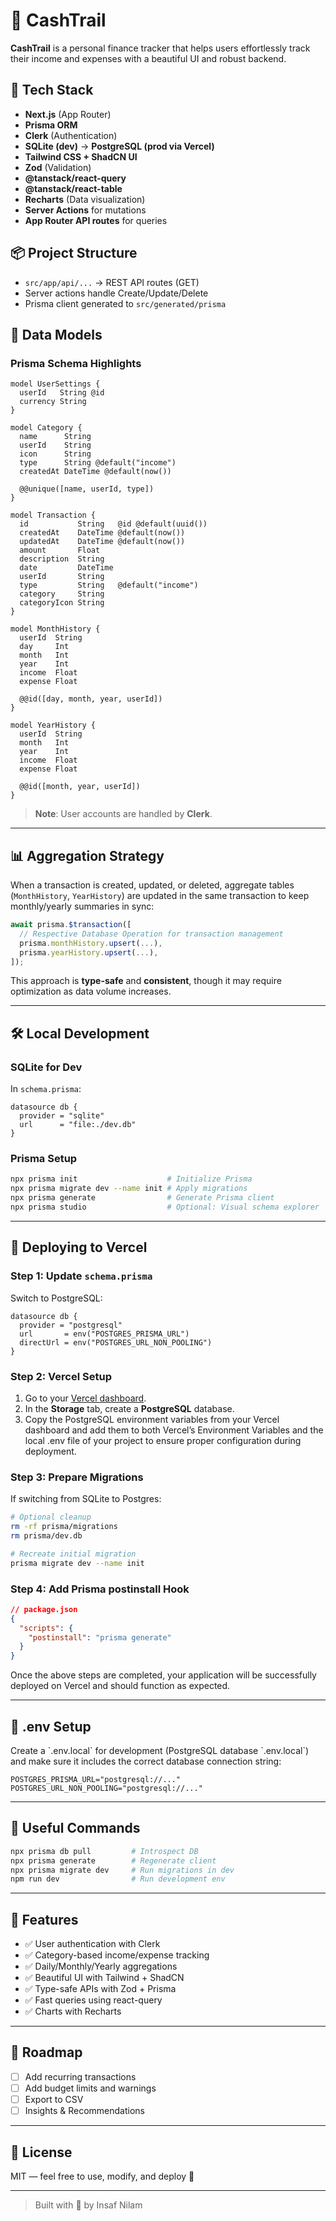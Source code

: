 # 💸 CashTrail

**CashTrail** is a personal finance tracker that helps users effortlessly track their income and expenses with a beautiful UI and robust backend.

## 🚀 Tech Stack

- **Next.js** (App Router)
- **Prisma ORM**
- **Clerk** (Authentication)
- **SQLite (dev)** → **PostgreSQL (prod via Vercel)**
- **Tailwind CSS + ShadCN UI**
- **Zod** (Validation)
- **@tanstack/react-query**
- **@tanstack/react-table**
- **Recharts** (Data visualization)
- **Server Actions** for mutations
- **App Router API routes** for queries

## 📦 Project Structure

- `src/app/api/...` → REST API routes (GET)
- Server actions handle Create/Update/Delete
- Prisma client generated to `src/generated/prisma`

## 🧠 Data Models

### Prisma Schema Highlights

```prisma
model UserSettings {
  userId   String @id
  currency String
}

model Category {
  name      String
  userId    String
  icon      String
  type      String @default("income")
  createdAt DateTime @default(now())

  @@unique([name, userId, type])
}

model Transaction {
  id           String   @id @default(uuid())
  createdAt    DateTime @default(now())
  updatedAt    DateTime @default(now())
  amount       Float
  description  String
  date         DateTime
  userId       String
  type         String   @default("income")
  category     String
  categoryIcon String
}

model MonthHistory {
  userId  String
  day     Int
  month   Int
  year    Int
  income  Float
  expense Float

  @@id([day, month, year, userId])
}

model YearHistory {
  userId  String
  month   Int
  year    Int
  income  Float
  expense Float

  @@id([month, year, userId])
}
```

> **Note**: User accounts are handled by **Clerk**.

---

## 📊 Aggregation Strategy

When a transaction is created, updated, or deleted, aggregate tables (`MonthHistory`, `YearHistory`) are updated in the same transaction to keep monthly/yearly summaries in sync:

```ts
await prisma.$transaction([
  // Respective Database Operation for transaction management
  prisma.monthHistory.upsert(...),
  prisma.yearHistory.upsert(...),
]);
```

This approach is **type-safe** and **consistent**, though it may require optimization as data volume increases.

---

## 🛠 Local Development

### SQLite for Dev

In `schema.prisma`:

```prisma
datasource db {
  provider = "sqlite"
  url      = "file:./dev.db"
}
```

### Prisma Setup

```bash
npx prisma init                    # Initialize Prisma
npx prisma migrate dev --name init # Apply migrations
npx prisma generate                # Generate Prisma client
npx prisma studio                  # Optional: Visual schema explorer
```

---

## 🚀 Deploying to Vercel

### Step 1: Update `schema.prisma`

Switch to PostgreSQL:

```prisma
datasource db {
  provider = "postgresql"
  url       = env("POSTGRES_PRISMA_URL")
  directUrl = env("POSTGRES_URL_NON_POOLING")
}
```

### Step 2: Vercel Setup

1. Go to your [Vercel dashboard](https://vercel.com).
2. In the **Storage** tab, create a **PostgreSQL** database.
3. Copy the PostgreSQL environment variables from your Vercel dashboard and add them to both Vercel’s Environment Variables and the local .env file of your project to ensure proper configuration during deployment.

### Step 3: Prepare Migrations

If switching from SQLite to Postgres:

```bash
# Optional cleanup
rm -rf prisma/migrations
rm prisma/dev.db

# Recreate initial migration
prisma migrate dev --name init
```

### Step 4: Add Prisma postinstall Hook

```json
// package.json
{
  "scripts": {
    "postinstall": "prisma generate"
  }
}
```

Once the above steps are completed, your application will be successfully deployed on Vercel and should function as expected.

---

## 📁 .env Setup

Create a \`.env.local\` for development (PostgreSQL database \`.env.local\`) and make sure it includes the correct database connection string:

```env
POSTGRES_PRISMA_URL="postgresql://..."
POSTGRES_URL_NON_POOLING="postgresql://..."
```

---

## 🧪 Useful Commands

```bash
npx prisma db pull         # Introspect DB
npx prisma generate        # Regenerate client
npx prisma migrate dev     # Run migrations in dev
npm run dev                # Run development env
```

---

## 🎯 Features

- ✅ User authentication with Clerk
- ✅ Category-based income/expense tracking
- ✅ Daily/Monthly/Yearly aggregations
- ✅ Beautiful UI with Tailwind + ShadCN
- ✅ Type-safe APIs with Zod + Prisma
- ✅ Fast queries using react-query
- ✅ Charts with Recharts

---

## 📌 Roadmap

- [ ] Add recurring transactions
- [ ] Add budget limits and warnings
- [ ] Export to CSV
- [ ] Insights & Recommendations

---

## 📃 License

MIT — feel free to use, modify, and deploy 🚀

---

> Built with 💙 by Insaf Nilam
